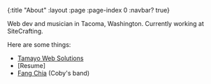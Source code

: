 {:title "About"
 :layout :page
 :page-index 0
 :navbar? true}

Web dev and musician in Tacoma, Washington. Currently working at SiteCrafting.

Here are some things:

* [Tamayo Web Solutions](http://www.tamayoweb.net)
* [Resume]
* [Fang Chia](https://fangchia.com) (Coby's band)
